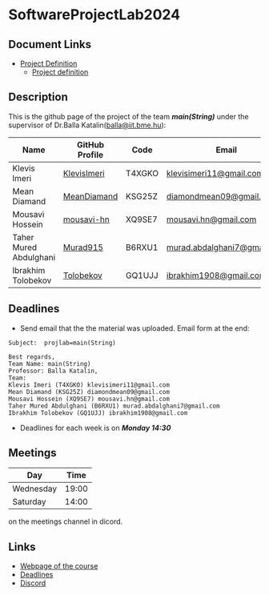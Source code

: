 # SoftwareProjectLab2024

## Document Links
- [Project Definition](https://docs.google.com/document/d/1UcgfCvedrqtRvM-0aPniAHs13E5yTa5pBhLOkXDJq9U/edit?usp=sharing)
  - [Project definition](https://www.iit.bme.hu/targyak/BMEVIIIAB02/problem-definition)
## Description


This is the github page of the project of the team _**main(String)**_  under the supervisor of Dr.Balla Katalin(balla@iit.bme.hu):

| Name                  | GitHub Profile                                | Code          | Email                       |
|-----------------------|-----------------------------------------------|---------------|-----------------------------|
| Klevis Imeri          | [KlevisImeri](https://github.com/KlevisImeri) | T4XGKO        | klevisimeri11@gmail.com     |
| Mean Diamand          | [MeanDiamand](https://github.com/MeanDiamand) | KSG25Z        | diamondmean09@gmail.com     |
| Mousavi Hossein       | [mousavi-hn](https://github.com/mousavi-hn/)  | XQ9SE7        |  mousavi.hn@gmail.com       |
| Taher Mured Abdulghani| [Murad915](https://github.com/Murad915/)      | B6RXU1        | murad.abdalghani7@gmail.com |
| Ibrakhim Tolobekov    | [Tolobekov](https://github.com/Tolobekov/)    | GQ1UJJ        | ibrakhim1908@gmail.com      |


## Deadlines
- Send email that the the material was uploaded.
Email form at the end:
```
Subject:  projlab=main(String)

Best regards, 
Team Name: main(String)
Professor: Balla Katalin,
Team:
Klevis Imeri (T4XGKO) klevisimeri11@gmail.com
Mean Diamand (KSG25Z) diamondmean09@gmail.com
Mousavi Hossein (XQ9SE7) mousavi.hn@gmail.com  
Taher Mured Abdulghani (B6RXU1) murad.abdalghani7@gmail.com
Ibrakhim Tolobekov (GQ1UJJ) ibrakhim1908@gmail.com
```
- Deadlines for each week is on _**Monday 14:30**_

## Meetings
| Day       | Time   |
|-----------|--------|
| Wednesday | 19:00  |
| Saturday  | 14:00  |

on the meetings channel in dicord.

## Links
- [Webpage of the course](https://www.iit.bme.hu/oktatas/tanszeki_targyak/BMEVIIIAB02)
- [Deadlines](https://www.iit.bme.hu/targyak/BMEVIIIAB02/schedule)
- [Discord](https://discord.gg/MafdhMrd)

